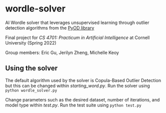 # wordle-solver
AI Wordle solver that leverages unsupervised learning through outlier detection algorithms from the [PyOD library](https://link-url-here.org)

Final project for *CS 4701: Practicum in Artificial Intelligence* at Cornell University (Spring 2022)

Group members: Eric Gu, Jerilyn Zheng, Michelle Keoy

## Using the solver
The default algorithm used by the solver is Copula-Based Outlier Detection but this can be changed within _starting_word.py_. Run the solver using ```python wordle_solver.py```

Change parameters such as the desired dataset, number of iterations, and model type within _test.py_. Run the test suite using ```python test.py```
